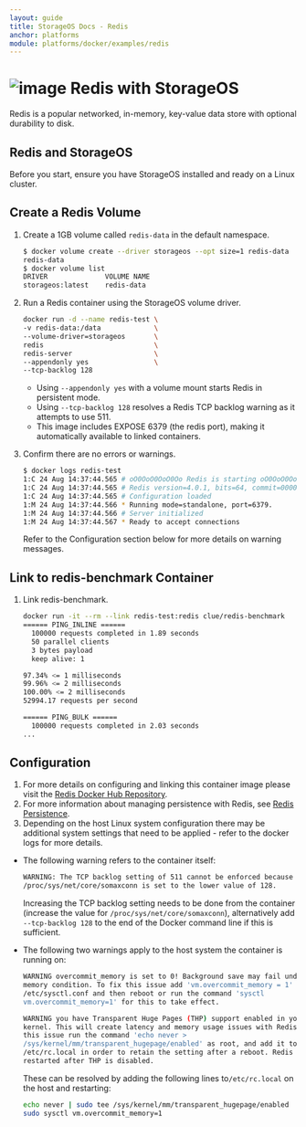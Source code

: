 ```yaml
---
layout: guide
title: StorageOS Docs - Redis
anchor: platforms
module: platforms/docker/examples/redis
---
```


# ![image](/images/docs/explore/redislogo.png) Redis with StorageOS

Redis is a popular networked, in-memory, key-value data store with optional
durability to disk.

## Redis and StorageOS

Before you start, ensure you have StorageOS installed and ready on a Linux
cluster.

## Create a Redis Volume

1. Create a 1GB volume called `redis-data` in the default namespace.

   ```bash
   $ docker volume create --driver storageos --opt size=1 redis-data
   redis-data
   $ docker volume list
   DRIVER              VOLUME NAME
   storageos:latest    redis-data
   ```

1. Run a Redis container using the StorageOS volume driver.

   ```bash
   docker run -d --name redis-test \
   -v redis-data:/data             \
   --volume-driver=storageos       \
   redis                           \
   redis-server                    \
   --appendonly yes                \
   --tcp-backlog 128
   ```

   - Using `--appendonly yes` with a volume mount starts Redis in persistent
     mode.
   - Using `--tcp-backlog 128` resolves a Redis TCP backlog warning as it
     attempts to use 511.
   - This image includes EXPOSE 6379 (the redis port), making it automatically
     available to linked containers.

1. Confirm there are no errors or warnings.

   ```bash
   $ docker logs redis-test
   1:C 24 Aug 14:37:44.565 # oO0OoO0OoO0Oo Redis is starting oO0OoO0OoO0Oo
   1:C 24 Aug 14:37:44.565 # Redis version=4.0.1, bits=64, commit=00000000, modified=0, pid =1, just started
   1:C 24 Aug 14:37:44.565 # Configuration loaded
   1:M 24 Aug 14:37:44.566 * Running mode=standalone, port=6379.
   1:M 24 Aug 14:37:44.566 # Server initialized
   1:M 24 Aug 14:37:44.567 * Ready to accept connections
   ```

   Refer to the Configuration section below for more details on warning messages.

## Link to redis-benchmark Container

1. Link redis-benchmark.

   ```bash
   docker run -it --rm --link redis-test:redis clue/redis-benchmark
   ====== PING_INLINE ======
     100000 requests completed in 1.89 seconds
     50 parallel clients
     3 bytes payload
     keep alive: 1

   97.34% <= 1 milliseconds
   99.96% <= 2 milliseconds
   100.00% <= 2 milliseconds
   52994.17 requests per second

   ====== PING_BULK ======
     100000 requests completed in 2.03 seconds
   ...
   ```

## Configuration

1. For more details on configuring and linking this container image please visit
   the [Redis Docker Hub Repository](https://hub.docker.com/_/redis/).
1. For more information about managing persistence with Redis, see
   [Redis Persistence](https://redis.io/topics/persistence/).
1. Depending on the host Linux system configuration there may be additional
   system settings that need to be applied - refer to the docker logs for more
   details.

- The following warning refers to the container itself:

  ```bash
  WARNING: The TCP backlog setting of 511 cannot be enforced because
  /proc/sys/net/core/somaxconn is set to the lower value of 128.
  ```

  Increasing the TCP backlog setting needs to be done from the container
  (increase the value for `/proc/sys/net/core/somaxconn`), alternatively add
  `--tcp-backlog 128` to the end of the Docker command line if this is
  sufficient.

- The following two warnings apply to the host system the container is running
  on:

  ```bash
  WARNING overcommit_memory is set to 0! Background save may fail under low
  memory condition. To fix this issue add 'vm.overcommit_memory = 1' to
  /etc/sysctl.conf and then reboot or run the command 'sysctl
  vm.overcommit_memory=1' for this to take effect.
  ```

  ```bash
  WARNING you have Transparent Huge Pages (THP) support enabled in your
  kernel. This will create latency and memory usage issues with Redis. To fix
  this issue run the command 'echo never >
  /sys/kernel/mm/transparent_hugepage/enabled' as root, and add it to your
  /etc/rc.local in order to retain the setting after a reboot. Redis must be
  restarted after THP is disabled.
  ```

  These can be resolved by adding the following lines to`/etc/rc.local` on the
  host and restarting:

  ```bash
  echo never | sudo tee /sys/kernel/mm/transparent_hugepage/enabled
  sudo sysctl vm.overcommit_memory=1
  ```
